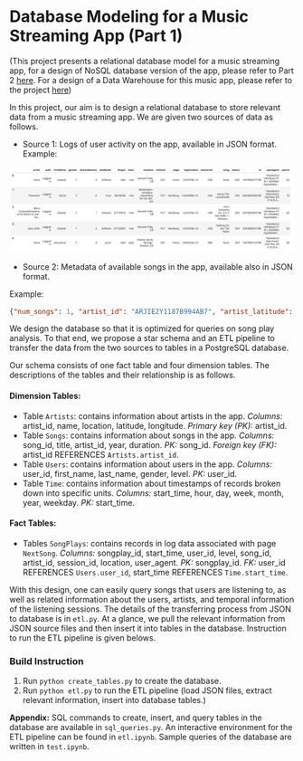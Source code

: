 # Database Modeling for a Music Streaming App (Part 1)

(This project presents a relational database model for a music streaming app, for a design of NoSQL database version of the app, please refer to Part 2 [here](https://github.com/nd-minh/music-app-data-modeling-part-2). For a design of a Data Warehouse for this music app, please refer to the project [here](https://github.com/nd-minh/music-app-data-warehouse))

In this project, our aim is to design a relational database to store relevant data from a music streaming app. We are given two sources of data as follows.

- Source 1: Logs of user activity on the app, available in JSON format.
Example:

![alt text](/images/log-data.png "log-ex")

- Source 2: Metadata of available songs in the app, available also in JSON format.

Example:

```JSON
{"num_songs": 1, "artist_id": "ARJIE2Y1187B994AB7", "artist_latitude": null, "artist_longitude": null, "artist_location": "", "artist_name": "Line Renaud", "song_id": "SOUPIRU12A6D4FA1E1", "title": "Der Kleine Dompfaff", "duration": 152.92036, "year": 0}
```

We design the database so that it is optimized for queries on song play analysis. To that end, we propose a star schema and an ETL pipeline to transfer the data from the two sources to tables in a PostgreSQL database.

Our schema consists of one fact table and four dimension tables. The descriptions of the tables and their relationship is as follows.

#### Dimension Tables:
- Table `Artists`: contains information about artists in the app. *Columns:* artist_id, name, location, latitude, longitude. *Primary key (PK):* artist_id. 
- Table `Songs`: contains information about songs in the app. *Columns:* song_id, title, artist_id, year, duration. *PK:* song_id. *Foreign key (FK):* artist_id REFERENCES `Artists.artist_id`.
- Table `Users`: contains information about users in the app. *Columns:* user_id, first_name, last_name, gender, level. *PK:* user_id.
- Table `Time`: contains information about timestamps of records broken down into specific units. *Columns:* start_time, hour, day, week, month, year, weekday. *PK:* start_time.

#### Fact Tables:
- Tables `SongPlays`: contains records in log data associated with page `NextSong`. *Columns:* songplay_id, start_time, user_id, level, song_id, artist_id, session_id, location, user_agent. *PK:* songplay_id. *FK:* user_id REFERENCES `Users.user_id`, start_time REFERENCES `Time.start_time`. 

With this design, one can easily query songs that users are listening to, as well as related information about the users, artists, and temporal information of the listening sessions. The details of the transferring process from JSON to database is in `etl.py`. At a glance, we pull the relevant information from JSON source files and then insert it into tables in the database. Instruction to run the ETL pipeline is given belows.

### Build Instruction
1. Run `python create_tables.py` to create the database.
2. Run `python etl.py` to run the ETL pipeline (load JSON files, extract relevant information, insert into database tables.)

**Appendix:** SQL commands to create, insert, and query tables in the database are available in `sql_queries.py`. An interactive environment for the ETL pipeline can be found in `etl.ipynb`. Sample queries of the database are written in `test.ipynb`.  

